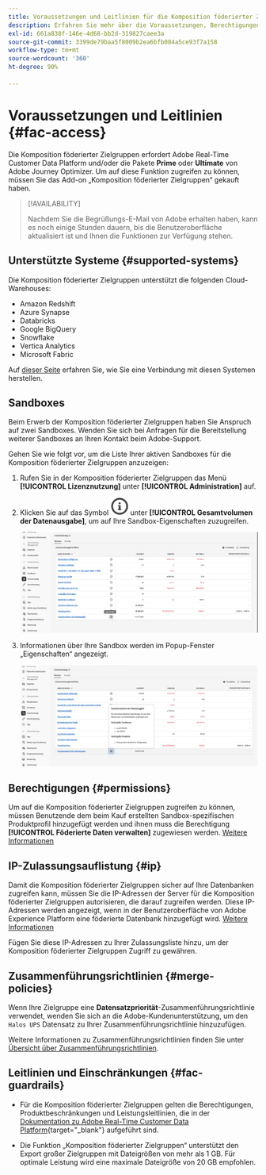 ```yaml
---
title: Voraussetzungen und Leitlinien für die Komposition föderierter Zielgruppen
description: Erfahren Sie mehr über die Voraussetzungen, Berechtigungen und Leitlinien für die Komposition föderierter Zielgruppen
exl-id: 661a838f-146e-4d68-bb2d-319827caee3a
source-git-commit: 3399de79baa5f8009b2ea6bfb084a5ce93f7a158
workflow-type: tm+mt
source-wordcount: '360'
ht-degree: 90%

---
```


# Voraussetzungen und Leitlinien {#fac-access}

Die Komposition föderierter Zielgruppen erfordert Adobe Real-Time Customer Data Platform und/oder die Pakete **Prime** oder **Ultimate** von Adobe Journey Optimizer. Um auf diese Funktion zugreifen zu können, müssen Sie das Add-on „Komposition föderierter Zielgruppen“ gekauft haben.

>[!AVAILABILITY]
>
>Nachdem Sie die Begrüßungs-E-Mail von Adobe erhalten haben, kann es noch einige Stunden dauern, bis die Benutzeroberfläche aktualisiert ist und Ihnen die Funktionen zur Verfügung stehen.

## Unterstützte Systeme {#supported-systems}

Die Komposition föderierter Zielgruppen unterstützt die folgenden Cloud-Warehouses:

* Amazon Redshift
* Azure Synapse
* Databricks
* Google BigQuery
* Snowflake
* Vertica Analytics
* Microsoft Fabric

Auf [dieser Seite](../connections/connections.md) erfahren Sie, wie Sie eine Verbindung mit diesen Systemen herstellen.

## Sandboxes

Beim Erwerb der Komposition föderierter Zielgruppen haben Sie Anspruch auf zwei Sandboxes. Wenden Sie sich bei Anfragen für die Bereitstellung weiterer Sandboxes an Ihren Kontakt beim Adobe-Support.

Gehen Sie wie folgt vor, um die Liste Ihrer aktiven Sandboxes für die Komposition föderierter Zielgruppen anzuzeigen:

1. Rufen Sie in der Komposition föderierter Zielgruppen das Menü **[!UICONTROL Lizenznutzung]** unter **[!UICONTROL Administration]** auf.

1. Klicken Sie auf das Symbol ![](assets/do-not-localize/Smock_InfoOutline_18_N.svg) unter **[!UICONTROL Gesamtvolumen der Datenausgabe]**, um auf Ihre Sandbox-Eigenschaften zuzugreifen.

   ![](assets/sandbox_1.png)

1. Informationen über Ihre Sandbox werden im Popup-Fenster „Eigenschaften“ angezeigt.

   ![](assets/sandbox_2.png)

## Berechtigungen {#permissions}

Um auf die Komposition föderierter Zielgruppen zugreifen zu können, müssen Benutzende dem beim Kauf erstellten Sandbox-spezifischen Produktprofil hinzugefügt werden und ihnen muss die Berechtigung **[!UICONTROL Föderierte Daten verwalten]** zugewiesen werden. [Weitere Informationen](/help/governance-privacy-security/access-control.md)

## IP-Zulassungsauflistung {#ip}

Damit die Komposition föderierter Zielgruppen sicher auf Ihre Datenbanken zugreifen kann, müssen Sie die IP-Adressen der Server für die Komposition föderierter Zielgruppen autorisieren, die darauf zugreifen werden. Diese IP-Adressen werden angezeigt, wenn in der Benutzeroberfläche von Adobe Experience Platform eine föderierte Datenbank hinzugefügt wird. [Weitere Informationen](../connections/connections.md)

Fügen Sie diese IP-Adressen zu Ihrer Zulassungsliste hinzu, um der Komposition föderierter Zielgruppen Zugriff zu gewähren.

## Zusammenführungsrichtlinien {#merge-policies}

Wenn Ihre Zielgruppe eine **Datensatzpriorität**-Zusammenführungsrichtlinie verwendet, wenden Sie sich an die Adobe-Kundenunterstützung, um den `Halos UPS` Datensatz zu Ihrer Zusammenführungsrichtlinie hinzuzufügen.

Weitere Informationen zu Zusammenführungsrichtlinien finden Sie unter [Übersicht über Zusammenführungsrichtlinien](https://experienceleague.adobe.com/de/docs/experience-platform/profile/merge-policies/overview).

## Leitlinien und Einschränkungen {#fac-guardrails}

* Für die Komposition föderierter Zielgruppen gelten die Berechtigungen, Produktbeschränkungen und Leistungsleitlinien, die in der [Dokumentation zu Adobe Real-Time Customer Data Platform](https://experienceleague.adobe.com/de/docs/experience-platform/profile/guardrails){target="_blank"} aufgeführt sind.

* Die Funktion „Komposition föderierter Zielgruppen“ unterstützt den Export großer Zielgruppen mit Dateigrößen von mehr als 1 GB. Für optimale Leistung wird eine maximale Dateigröße von 20 GB empfohlen.
